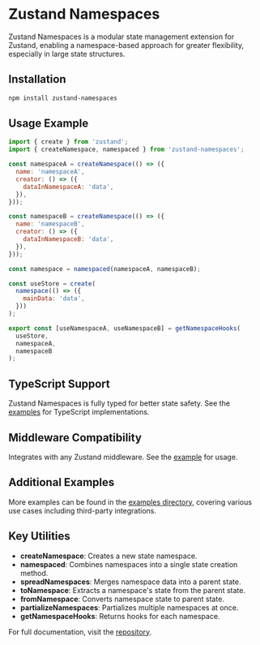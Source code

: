 # Zustand Namespaces

Zustand Namespaces is a modular state management extension for Zustand, enabling a namespace-based approach for greater flexibility, especially in large state structures.

## Installation

```bash
npm install zustand-namespaces
```

## Usage Example

```javascript
import { create } from 'zustand';
import { createNamespace, namespaced } from 'zustand-namespaces';

const namespaceA = createNamespace(() => ({
  name: 'namespaceA',
  creator: () => ({
    dataInNamespaceA: 'data',
  }),
}));

const namespaceB = createNamespace(() => ({
  name: 'namespaceB',
  creator: () => ({
    dataInNamespaceB: 'data',
  }),
}));

const namespace = namespaced(namespaceA, namespaceB);

const useStore = create(
  namespace(() => ({
    mainData: 'data',
  }))
);

export const [useNamespaceA, useNamespaceB] = getNamespaceHooks(
  useStore,
  namespaceA,
  namespaceB
);
```

## TypeScript Support

Zustand Namespaces is fully typed for better state safety. See the [examples](https://github.com/mooalot/zustand-namespaces/tree/main/examples) for TypeScript implementations.

## Middleware Compatibility

Integrates with any Zustand middleware. See the [example](https://github.com/mooalot/zustand-namespaces/blob/main/examples/namespacesWithOptions.ts) for usage.

## Additional Examples

More examples can be found in the [examples directory](https://github.com/mooalot/zustand-namespaces/tree/main/examples), covering various use cases including third-party integrations.

## Key Utilities

- **createNamespace**: Creates a new state namespace.
- **namespaced**: Combines namespaces into a single state creation method.
- **spreadNamespaces**: Merges namespace data into a parent state.
- **toNamespace**: Extracts a namespace's state from the parent state.
- **fromNamespace**: Converts namespace state to parent state.
- **partializeNamespaces**: Partializes multiple namespaces at once.
- **getNamespaceHooks**: Returns hooks for each namespace.

For full documentation, visit the [repository](https://github.com/mooalot/zustand-namespaces).

